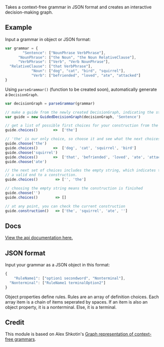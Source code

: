 Takes a context-free grammar in JSON format and creates an interactive decision-making graph.

## Example
Input a grammar in object or JSON format:
```js
var grammar = {
        "Sentence": ["NounPhrase VerbPhrase"],
      "NounPhrase": ["the Noun", "the Noun RelativeClause"],
      "VerbPhrase": ["Verb", "Verb NounPhrase"],
  "RelativeClause": ["that VerbPhrase"],
            "Noun": ["dog", "cat", "bird", "squirrel"],
            "Verb": ["befriended", "loved", "ate", "attacked"]
}
```
Using `parseGrammar()` (function to be created soon), automatically generate a `DecisionGraph`.

```js
var decisionGraph = parseGrammar(grammar)

// make a guide from the newly created DecisionGraph, indicating the starting point
var guide = new GuidedDecisionGraph(decisionGraph, 'Sentence')

// get a list of possible first choices for your construction from the grammar
guide.choices()       =>  ['the']

// 'the' is our only choice, so choose it and see what the next choices are
guide.choose('the')
guide.choices()       =>  ['dog', 'cat', 'squirrel', 'bird']
guide.choose('squirrel')
guide.choices()       =>  ['that', 'befriended', 'loved', 'ate', 'attacked']
guide.choose('ate')

// the next set of choices includes the empty string, which indicates this could be
// a valid end to a construction.
guide.choices()        => ['', 'the']

// choosing the empty string means the construction is finished
guide.choose('')
guide.choices()        => []

// at any point, you can check the current construction
guide.construction()   => ['the', 'squirrel', 'ate', '']
```

## Docs
[View the api documentation here.](api.md)

## JSON format
Input your grammar as a JSON object in this format:
```js
{
    "RuleName1": ["option1 secondword", "Nonterminal"],
  "Nonterminal": ["RuleName1 terminalOption2"]
}
```
Object properties define rules. Rules are an array of definition choices.
Each array item is a chain of items seperated by spaces. If an item is also an object property, it is a nonterminal. Else, it is a terminal.



## Credit
This module is based on Alex Shkotin's [Graph representation of context-free grammars](http://arxiv.org/pdf/cs/0703015.pdf).
